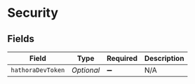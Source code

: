 # Security


## Fields

| Field              | Type               | Required           | Description        |
| ------------------ | ------------------ | ------------------ | ------------------ |
| `hathoraDevToken`  | *Optional<String>* | :heavy_minus_sign: | N/A                |